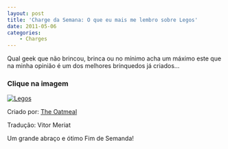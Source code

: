 ```yaml
---
layout: post
title: 'Charge da Semana: O que eu mais me lembro sobre Legos'
date: 2011-05-06
categories:
    - Charges
---
```


Qual geek que não brincou, brinca ou no mínimo acha um máximo este que na minha opinião é um dos melhores brinquedos já criados…

### Clique na imagem

<p><a href="http://blob.vitormeriat.com.br/images/2011/05/legos.png"><img alt="Legos" src="http://blob.vitormeriat.com.br/images/2011/05/legos.png" /></a></p>

Criado por: <a href="http://theoatmeal.com/" target="_blank">The Oatmeal</a>

Tradução: Vitor Meriat

Um grande abraço e ótimo Fim de Semanda!
